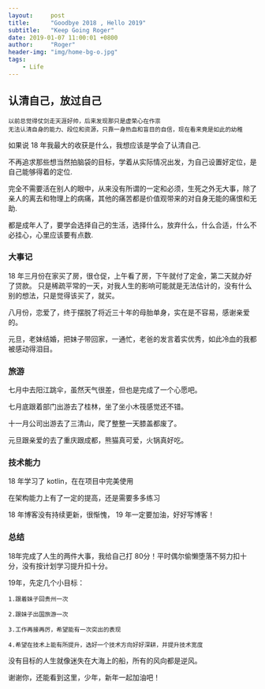 ```yaml
---
layout:     post
title:      "Goodbye 2018 , Hello 2019"
subtitle:   "Keep Going Roger"
date: 2019-01-07 11:00:01 +0800
author:     "Roger"
header-img: "img/home-bg-o.jpg"
tags:
    - Life
---
```

认清自己，放过自己
---

    以前总觉得仗剑走天涯好帅，后来发现那只是虚荣心在作祟
    无法认清自身的能力、段位和资源，只靠一身热血和盲目的自信，现在看来竟是如此的幼稚

如果说 18 年我最大的收获是什么，我想应该是学会了认清自己.

不再追求那些想当然拍脑袋的目标，学着从实际情况出发，为自己设置好定位，是自己能够得着的定位.

完全不需要活在别人的眼中，从来没有所谓的一定和必须，生死之外无大事，除了亲人的离去和物理上的病痛，其他的痛苦都是价值观带来的对自身无能的痛恨和无助.

都是成年人了，要学会选择自己的生活，选择什么，放弃什么，什么合适，什么不必挂心，心里应该要有点数.

### 大事记

18 年三月份在家买了房，很仓促，上午看了房，下午就付了定金，第二天就办好了贷款。
只是稀疏平常的一天，对我人生的影响可能就是无法估计的，没有什么别的想法，只是觉得该买了，就买。

八月份，恋爱了，终于摆脱了将近三十年的母胎单身，实在是不容易，感谢亲爱的。

元旦，老妹结婚，把妹子带回家，一通忙，老爸的发言着实优秀，如此冷血的我都被感动得泪目。

### 旅游

七月中去阳江跳伞，虽然天气很差，但也是完成了一个心愿吧。

七月底跟着部门出游去了桂林，坐了坐小木筏感觉还不错。

十一月公司出游去了三清山，爬了整整一天膝盖都废了。

元旦跟亲爱的去了重庆跟成都，熊猫真可爱，火锅真好吃。

### 技术能力

18 年学习了 kotlin，在在项目中完美使用

在架构能力上有了一定的提高，还是需要多多练习

18 年博客没有持续更新，很惭愧， 19 年一定要加油，好好写博客！

### 总结

18年完成了人生的两件大事，我给自己打 80分！平时偶尔偷懒堕落不努力扣十分，没有按计划学习提升扣十分。

19年，先定几个小目标：

    1.跟着妹子回贵州一次

    2.跟妹子出国旅游一次

    3.工作再接再厉，希望能有一次突出的表现

    4.希望在技术上能有所提升，选好一个技术方向好好深耕，并提升技术宽度

没有目标的人生就像迷失在大海上的船，所有的风向都是逆风。

谢谢你，还能看到这里，少年，新年一起加油吧！
